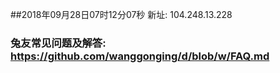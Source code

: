 ##2018年09月28日07时12分07秒 新址: 104.248.13.228
### 兔友常见问题及解答: https://github.com/wanggonging/d/blob/w/FAQ.md
